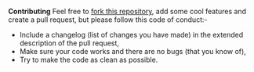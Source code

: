 **Contributing**
Feel free to [fork this repository](https://github.com/LumiteDubbz/Pixel/fork "Fork this repository."), add some cool features and create a pull request, but please follow this code of conduct:-

- Include a changelog (list of changes you have made) in the extended description of the pull request,
- Make sure your code works and there are no bugs (that you know of),
- Try to make the code as clean as possible.